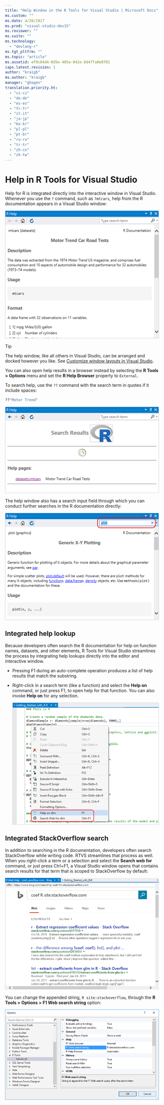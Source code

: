 ```yaml
---
title: "Help Window in the R Tools for Visual Studio | Microsoft Docs"
ms.custom: ""
ms.date: 4/26/2017
ms.prod: "visual-studio-dev15"
ms.reviewer: ""
ms.suite: ""
ms.technology:
  - "devlang-r"
ms.tgt_pltfrm: ""
ms.topic: "article"
ms.assetid: ef9c04d4-0d5e-405a-842e-8d47fa0e8781
caps.latest.revision: 1
author: "kraigb"
ms.author: "kraigb"
manager: "ghogen"
translation.priority.ht:
  - "cs-cz"
  - "de-de"
  - "es-es"
  - "fr-fr"
  - "it-it"
  - "ja-jp"
  - "ko-kr"
  - "pl-pl"
  - "pt-br"
  - "ru-ru"
  - "tr-tr"
  - "zh-cn"
  - "zh-tw"
---
```



# Help in R Tools for Visual Studio

Help for R is integrated directly into the interactive window in Visual Studio. Whenever you use the `?` command, such as `?mtcars`, help from the R documentation appears in a Visual Studio window:

![Help window in Visual Studio](media/help-window.png)

> [!Tip]
> The help window, like all others in Visual Studio, can be arranged and docked however you like. See [Customize window layouts in Visual Studio](../ide/customizing-window-layouts-in-visual-studio.md).
>
> You can also open help results in a browser instead by selecting the **R Tools > Options** menu and set the **R Help Browser** property to `External`.

To search help, use the `??` command with the search term in quotes if it include spaces:

```R
??"Motor Trend"
```

![Help search results](media/help-search1.png)

The help window also has a search input field through which you can conduct further searches in the R documentation directly:

![Help search results using the input field](media/help-search2.png)

## Integrated help lookup

Because developers often search the R documentation for help on function names, datasets, and other elements, R Tools for Visual Studio streamlines the process by integrating help lookups directly into the editor and interactive window.

- Pressing F1 during an auto-complete operation produces a list of help results that match the substring.
- Right-click in a search term (like a function) and select the **Help on** command, or just press F1, to open help for that function. You can also invoke **Help on** for any selection.

    ![Invoking help through the right click context menu](media/help-right-click.png)

## Integrated StackOverflow search

In addition to searching in the R documentation, developers often search StackOverflow while writing code. RTVS streamlines that process as well. When you right-click a term or a selection and select the **Search web for** command, or just press Ctrl+F1, a Visual Studio window opens that contains search results for that term that is scoped to StackOverflow by default:

![Web search results in Visual Studio](media/help-web-search-results.png)

You can change the appended string, `R site:stackoverflow`, through the **R Tools > Options > F1 Web search string** option:

![Changing the F1 Web search string option](media/options-dialog.png)